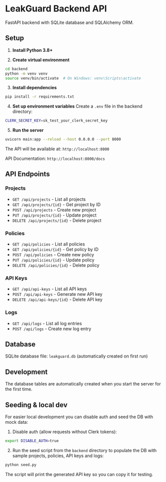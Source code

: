 # LeakGuard Backend API

FastAPI backend with SQLite database and SQLAlchemy ORM.

## Setup

1. **Install Python 3.8+**

2. **Create virtual environment**
```bash
cd backend
python -m venv venv
source venv/bin/activate  # On Windows: venv\Scripts\activate
```

3. **Install dependencies**
```bash
pip install -r requirements.txt
```

4. **Set up environment variables**
Create a `.env` file in the backend directory:
```bash
CLERK_SECRET_KEY=sk_test_your_clerk_secret_key
```

5. **Run the server**
```bash
uvicorn main:app --reload --host 0.0.0.0 --port 8000
```

The API will be available at: `http://localhost:8000`

API Documentation: `http://localhost:8000/docs`

## API Endpoints

### Projects
- `GET /api/projects` - List all projects
- `GET /api/projects/{id}` - Get project by ID
- `POST /api/projects` - Create new project
- `PUT /api/projects/{id}` - Update project
- `DELETE /api/projects/{id}` - Delete project

### Policies
- `GET /api/policies` - List all policies
- `GET /api/policies/{id}` - Get policy by ID
- `POST /api/policies` - Create new policy
- `PUT /api/policies/{id}` - Update policy
- `DELETE /api/policies/{id}` - Delete policy

### API Keys
- `GET /api/api-keys` - List all API keys
- `POST /api/api-keys` - Generate new API key
- `DELETE /api/api-keys/{id}` - Delete API key

### Logs
- `GET /api/logs` - List all log entries
- `POST /api/logs` - Create new log entry

## Database

SQLite database file: `leakguard.db` (automatically created on first run)

## Development

The database tables are automatically created when you start the server for the first time.

## Seeding & local dev

For easier local development you can disable auth and seed the DB with mock data:

1. Disable auth (allow requests without Clerk tokens):

```bash
export DISABLE_AUTH=true
```

2. Run the seed script from the `backend` directory to populate the DB with sample projects, policies, API keys and logs:

```bash
python seed.py
```

The script will print the generated API key so you can copy it for testing.
